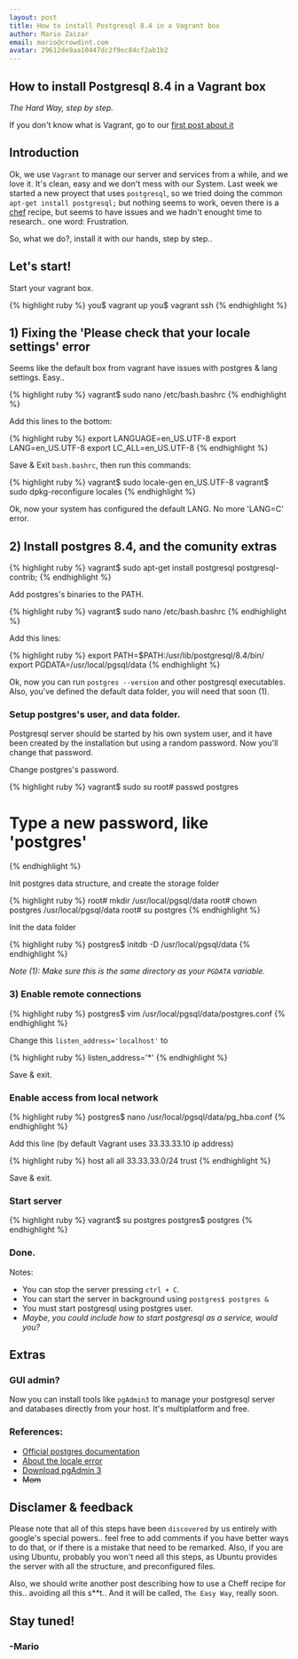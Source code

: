 ```yaml
---
layout: post
title: How to install Postgresql 8.4 in a Vagrant box
author: Mario Zaizar
email: mario@crowdint.com
avatar: 29612de9aa10447dc2f9ec84cf2ab1b2
---
```


## How to install Postgresql 8.4 in a Vagrant box
*The Hard Way, step by step.*

If you don't know what is Vagrant, go to our [first post about it](http://blog.crowdint.com/2011/06/21/vagrant.html)

## Introduction
Ok, we use `Vagrant` to manage our server and services from a while, and we love it. It's clean, easy and we don't mess with our System.
Last week we started a new proyect that uses `postgresql`, so we tried doing the common `apt-get install postgresql;` 
but nothing seems to work, oeven there is a [chef](http://vagrantup.com/docs/provisioners/introduction.html) recipe, 
but seems to have issues and we hadn't enought time to research.. one word: Frustration. 

So, what we do?, install it with our hands, step by step.. 

## Let's start!
Start your vagrant box.

{% highlight ruby %}
you$ vagrant up
you$ vagrant ssh
{% endhighlight %}

## 1) Fixing the 'Please check that your locale settings' error
Seems like the default box from vagrant have issues with postgres & lang settings. Easy..

{% highlight ruby %}
vagrant$ sudo nano /etc/bash.bashrc
{% endhighlight %}

Add this lines to the bottom:

{% highlight ruby %}
export LANGUAGE=en_US.UTF-8
export LANG=en_US.UTF-8
export LC_ALL=en_US.UTF-8
{% endhighlight %}

Save & Exit `bash.bashrc`, then run this commands:

{% highlight ruby %}
vagrant$ sudo locale-gen en_US.UTF-8
vagrant$ sudo dpkg-reconfigure locales
{% endhighlight %}

Ok, now your system has configured the default LANG. No more 'LANG=C' error. 

## 2) Install postgres 8.4, and the comunity extras

{% highlight ruby %}
vagrant$ sudo apt-get install postgresql postgresql-contrib; 
{% endhighlight %}

Add postgres's binaries to the PATH.

{% highlight ruby %}
vagrant$ sudo nano /etc/bash.bashrc
{% endhighlight %}

Add this lines:

{% highlight ruby %}
export PATH=$PATH:/usr/lib/postgresql/8.4/bin/
export PGDATA=/usr/local/pgsql/data
{% endhighlight %}

Ok, now you can run `postgres --version` and other postgresql executables.
Also, you've defined the default data folder, you will need that soon (1).

### Setup postgres's user, and data folder.

Postgresql server should be started by his own system user, 
and it have been created by the installation but using a random password.
Now you'll change that password.

Change postgres's password.

{% highlight ruby %}
vagrant$ sudo su
root# passwd postgres
# Type a new password, like 'postgres'
{% endhighlight %}

Init postgres data structure, and create the storage folder

{% highlight ruby %}
root# mkdir /usr/local/pgsql/data
root# chown postgres /usr/local/pgsql/data
root# su postgres
{% endhighlight %}

Init the data folder

{% highlight ruby %}
postgres$ initdb -D /usr/local/pgsql/data
{% endhighlight %}

*Note (1): Make sure this is the same directory as your `PGDATA` variable.*

### 3) Enable remote connections

{% highlight ruby %}
postgres$ vim /usr/local/pgsql/data/postgres.conf
{% endhighlight %}

Change this `listen_address='localhost'` to

{% highlight ruby %}
listen_address='*'
{% endhighlight %}

Save & exit.

### Enable access from local network

{% highlight ruby %}
postgres$ nano /usr/local/pgsql/data/pg_hba.conf
{% endhighlight %}

Add this line (by default Vagrant uses 33.33.33.10 ip address)

{% highlight ruby %}
host all all 33.33.33.0/24 trust
{% endhighlight %}

Save & exit.

### Start server

{% highlight ruby %}
vagrant$ su postgres
postgres$ postgres
{% endhighlight %}

### Done.

Notes:
* You can stop the server pressing `ctrl + C`.
* You can start the server in background using `postgres$ postgres &`
* You must start postgresql using postgres user. 
* *Maybe, you could include how to start postgresql as a service, would you?*

## Extras
 
### GUI admin?
Now you can install tools like `pgAdmin3` to manage your postgresql server and databases directly from your host.
It's multiplatform and free.

### References:
* [Official postgres documentation](http://www.postgresql.org/docs/8.4/static/creating-cluster.html)
* [About the locale error](http://bookmarks.honewatson.com/2009/05/30/perl-warning-please-check-that-your-locale-settings-ubuntu/)
* [Download pgAdmin 3](http://www.pgadmin.org/)
* <del>Mom</del>

## Disclamer & feedback
Please note that all of this steps have been `discovered` by us entirely with google's special powers.. 
feel free to add comments if you have better ways to do that, or if there is a mistake 
that need to be remarked. Also, if you are using Ubuntu, probably you won't need all this steps, 
as Ubuntu provides the server with all the structure, and preconfigured files.

Also, we should write another post describing how to use a Cheff recipe for this.. 
avoiding all this s**t.. And it will be called, `The Easy Way`, really soon. 

## Stay tuned!
### -Mario


